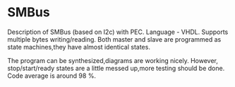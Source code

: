 # SMBus
Description of SMBus (based on I2c) with PEC. Language - VHDL.
Supports multiple bytes writing/reading.
Both master and slave are programmed as state machines,they have almost identical states.

The program can be synthesized,diagrams are working nicely. However, stop/start/ready states are a little messed up,more testing should be done. 
Code average is around 98 %.
